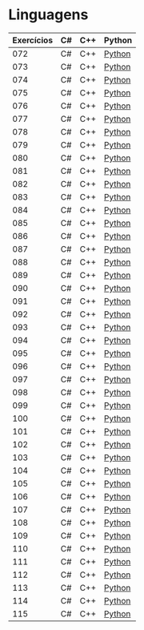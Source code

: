 # Linguagens

| Exercícios | C#                  | C++                  |  Python                   |
| ---------- | ------------------- | -------------------- | ------------------------  |
| 072        | C#                  | C++                  | [Python](./python/072.py) |
| 073        | C#                  | C++                  | [Python](./python/073.py) |
| 074        | C#                  | C++                  | [Python](./python/074.py) |
| 075        | C#                  | C++                  | [Python](./python/075.py) |
| 076        | C#                  | C++                  | [Python](./python/076.py) |
| 077        | C#                  | C++                  | [Python](./python/077.py) |
| 078        | C#                  | C++                  | [Python](./python/078.py) |
| 079        | C#                  | C++                  | [Python](./python/079.py) |
| 080        | C#                  | C++                  | [Python](./python/080.py) |
| 081        | C#                  | C++                  | [Python](./python/081.py) |
| 082        | C#                  | C++                  | [Python](./python/082.py) |
| 083        | C#                  | C++                  | [Python](./python/083.py) |
| 084        | C#                  | C++                  | [Python](./python/084.py) |
| 085        | C#                  | C++                  | [Python](./python/085.py) |
| 086        | C#                  | C++                  | [Python](./python/086.py) |
| 087        | C#                  | C++                  | [Python](./python/087.py) |
| 088        | C#                  | C++                  | [Python](./python/088.py) |
| 089        | C#                  | C++                  | [Python](./python/089.py) |
| 090        | C#                  | C++                  | [Python](./python/090.py) |
| 091        | C#                  | C++                  | [Python](./python/091.py) |
| 092        | C#                  | C++                  | [Python](./python/092.py) |
| 093        | C#                  | C++                  | [Python](./python/093.py) |
| 094        | C#                  | C++                  | [Python](./python/094.py) |
| 095        | C#                  | C++                  | [Python](./python/095.py) |
| 096        | C#                  | C++                  | [Python](./python/096.py) |
| 097        | C#                  | C++                  | [Python](./python/097.py) |
| 098        | C#                  | C++                  | [Python](./python/098.py) |
| 099        | C#                  | C++                  | [Python](./python/099.py) |
| 100        | C#                  | C++                  | [Python](./python/100.py) |
| 101        | C#                  | C++                  | [Python](./python/101.py) |
| 102        | C#                  | C++                  | [Python](./python/102.py) |
| 103        | C#                  | C++                  | [Python](./python/103.py) |
| 104        | C#                  | C++                  | [Python](./python/104.py) |
| 105        | C#                  | C++                  | [Python](./python/105.py) |
| 106        | C#                  | C++                  | [Python](./python/106.py) |
| 107        | C#                  | C++                  | [Python](./python/107.py) |
| 108        | C#                  | C++                  | [Python](./python/108.py) |
| 109        | C#                  | C++                  | [Python](./python/109.py) |
| 110        | C#                  | C++                  | [Python](./python/110.py) |
| 111        | C#                  | C++                  | [Python](./python/111.py) |
| 112        | C#                  | C++                  | [Python](./python/112.py) |
| 113        | C#                  | C++                  | [Python](./python/113.py) |
| 114        | C#                  | C++                  | [Python](./python/114.py) |
| 115        | C#                  | C++                  | [Python](./python/115.py) |
